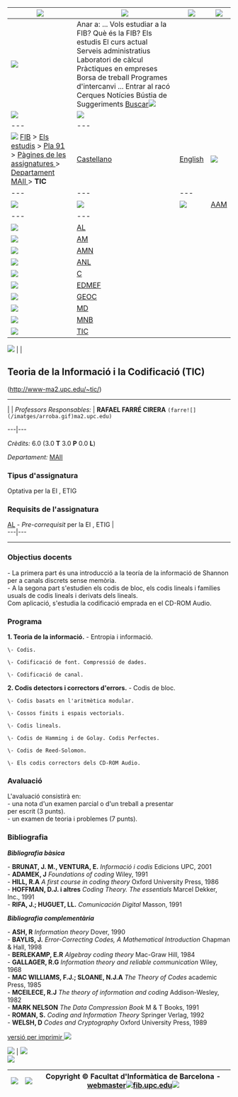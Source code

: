 [![](/imatges/logoupc.gif)](index.md) | [![](/imatges-verdblau/logofib.gif)](ca.md) | ![](/imatges/pixel.gif) | ![](/imatges/pixel.gif)  
---|---|---|---  
[![](/imatges-verdblau/raco.gif)](index.md) |  Anar a:  ... Vols estudiar a la FIB? Què és la FIB? Els estudis El curs actual Serveis administratius Laboratori de càlcul Pràctiques en empreses Borsa de treball Programes d'intercanvi ... Entrar al racó Cerques Notícies Bústia de Suggeriments  [Buscar](document.forms\[0\].submit\(\).md)![](/imatges/pixel.gif)  
![](/imatges-verdblau/ombralogo.gif) | ![](/imatges/pixel.gif)  
---|---  
![](/imatges/pixel.gif) [FIB](ca.md) > [Els estudis](ca/Estudis.md) > [Pla 91](ca/Estudis/pla91.md) > [ Pàgines de les assignatures ](ca/Estudis/pla91/assignatures/index.html.md) > [ Departament MAII ](ca/Estudis/pla91/assignatures/DepMAII.html.md) > **TIC** | [Castellano](es.md) | [English](en.md)| ![](/imatges/pixel.gif)  
---|---|---  
![](/imatges/pixel.gif) |  ![](/imatges/pixel.gif) | ![](/imatges/pixel.gif)| [AAM](ca/Estudis/pla91/assignatures/AAM.html.md)  
---|---  
![](/imatges/pixel.gif)| [AL](ca/Estudis/pla91/assignatures/AL.html.md)  
![](/imatges/pixel.gif)| [AM](ca/Estudis/pla91/assignatures/AM.html.md)  
![](/imatges/pixel.gif)| [AMN](ca/Estudis/pla91/assignatures/AMN.html.md)  
![](/imatges/pixel.gif)| [ANL](ca/Estudis/pla91/assignatures/ANL.html.md)  
![](/imatges/pixel.gif)| [C](ca/Estudis/pla91/assignatures/C.html.md)  
![](/imatges/pixel.gif)| [EDMEF](ca/Estudis/pla91/assignatures/EDMEF.html.md)  
![](/imatges/pixel.gif)| [GEOC](ca/Estudis/pla91/assignatures/GEOC.html.md)  
![](/imatges/pixel.gif)| [MD](ca/Estudis/pla91/assignatures/MD.html.md)  
![](/imatges/pixel.gif)| [MNB](ca/Estudis/pla91/assignatures/MNB.html.md)  
![](/imatges/pixel.gif)| [TIC](ca/Estudis/pla91/assignatures/TIC.html.md)  
  
  
![](/imatges/pixel.gif) |  |    

## Teoria de la Informació i la Codificació (TIC)

(http://www-ma2.upc.edu/~tic/)

* * *

  
|  | _Professors Responsables:_ |  **RAFAEL FARRÉ CIRERA** `(farre![](/imatges/arroba.gif)ma2.upc.edu)`  
  
---|---  
  
_Crèdits:_ 6.0 (3.0 **T** 3.0 **P** 0.0 **L**)  
  
  
_Departament:_ [MAII](index.md "Matematica Aplicada II")  
  
### Tipus d'assignatura

Optativa per la EI , ETIG  
  

### Requisits de l'assignatura

[AL](ca/Estudis/pla91/assignatures/AL.html.md) \- _Pre-correquisit_ per la EI , ETIG |   
---|---  
  
* * *

### Objectius docents

\- La primera part és una introducció a la teoría de la informació de Shannon  
per a canals discrets sense memòria.  
\- A la segona part s'estudien els codis de bloc, els codis lineals i families  
usuals de codis lineals i derivats dels lineals.  
Com aplicació, s'estudia la codificació emprada en el CD-ROM Audio.

### Programa

**1\. Teoria de la informació.**     \- Entropia i informació.

  
    \- Codis.
  
    \- Codificació de font. Compressió de dades.
  
    \- Codificació de canal.
  
    
**2\. Codis detectors i correctors d'errors.**     \- Codis de bloc.

  
    \- Codis basats en l'aritmètica modular.
  
    \- Cossos finits i espais vectorials.
  
    \- Codis lineals. 
  
    \- Codis de Hamming i de Golay. Codis Perfectes.
  
    \- Codis de Reed-Solomon. 
  
    \- Els codis correctors dels CD-ROM Audio.
  
    

### Avaluació

L'avaluació consistirà en:  
\- una nota d'un examen parcial o d'un treball a presentar  
per escrit (3 punts).  
\- un examen de teoria i problemes (7 punts).

### Bibliografia

**_Bibliografia bàsica_**

\- **BRUNAT, J. M., VENTURA, E.** _Informació i codis_ Edicions UPC, 2001  
\- **ADAMEK, J** _Foundations of coding_ Wiley, 1991  
\- **HILL, R.A** _A first course in coding theory_ Oxford University Press,
1986  
\- **HOFFMAN, D.J. i altres** _Coding Theory. The essentials_ Marcel Dekker,
Inc., 1991  
\- **RIFA, J.; HUGUET, LL.** _Comunicación Digital_ Masson, 1991  

**_Bibliografia complementària_**

\- **ASH, R** _Information theory_ Dover, 1990  
\- **BAYLIS, J.** _Error-Correcting Codes, A Mathematical Introduction_
Chapman & Hall, 1998  
\- **BERLEKAMP, E.R** _Algebray coding theory_ Mac-Graw Hill, 1984  
\- **GALLAGER, R.G** _Information theory and reliable communication_ Wiley,
1968  
\- **MAC WILLIAMS, F.J.; SLOANE, N.J.A** _The Theory of Codes_ academic Press,
1985  
\- **MCEILECE, R.J** _The theory of information and coding_ Addison-Wesley,
1982  
\- **MARK NELSON** _The Data Compression Book_ M & T Books, 1991  
\- **ROMAN, S.** _Coding and Information Theory_ Springer Verlag, 1992  
\- **WELSH, D** _Codes and Cryptography_ Oxford University Press, 1989  
  
  
  
  

[versió per imprimir ![](/imatges-verdblau/printer.gif)](imprimir\(\).md)

  
![](/imatges-verdblau/cantonada1.gif) | ![](/imatges/pixel.gif)  
![](/imatges-verdblau/cantonada2.gif)  
  
![](/imatges/pixel.gif) | ![](/imatges-verdblau/cantonada.gif) |  Copyright © Facultat d'Informàtica de Barcelona - [webmaster![](/imatges/arroba.gif)fib.upc.edu](mail.md)![](/imatges/pixel.gif)  
---|---|---

